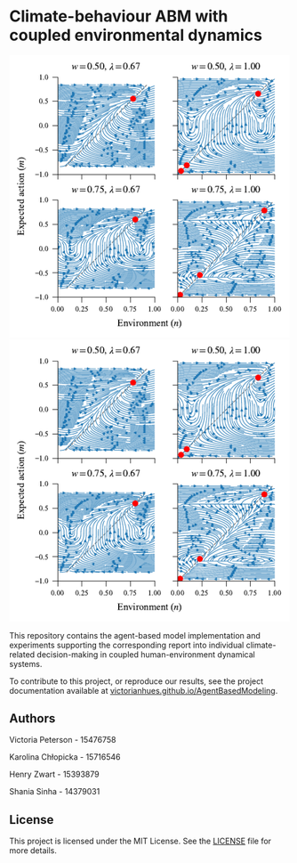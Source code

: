 # Climate-behaviour ABM with coupled environmental dynamics

![Phase portraits from mean-field analysis of climate-related decision-making ABM](phase_portraits.png)
![Phase portraits](phase_portraits.png)

This repository contains the agent-based model implementation and experiments supporting the corresponding
report into individual climate-related decision-making in coupled human-environment dynamical systems.


To contribute to this project, or reproduce our results, see the project documentation available at 
[victorianhues.github.io/AgentBasedModeling](https://victorianhues.github.io/AgentBasedModeling/).



## Authors

Victoria Peterson - 15476758

Karolina Chłopicka - 15716546

Henry Zwart - 15393879

Shania Sinha - 14379031


## License

This project is licensed under the MIT License. See the [LICENSE](LICENSE) file for more details.
